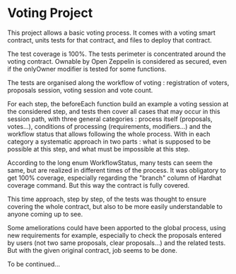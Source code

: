 # Voting Project

This project allows a basic voting process. It comes with a voting smart contract, units tests for that contract, and files to deploy that contract.

The test coverage is 100%. The tests perimeter is concentrated around the voting contract. Ownable by Open Zeppelin is considered as secured, even if the onlyOwner modifier is tested for some functions.

The tests are organised along the workflow of voting : registration of voters, proposals session, voting session and vote count.

For each step, the beforeEach function build an example a voting session at the considered step, and tests then cover all cases that may occur in this session path,
with three general categories : process itself (proposals, votes...), conditions of processing (requirements, modifiers...) and the workflow status that allows following the whole process.
With in each category a systematic approach in two parts : what is supposed to be possible at this step, and what must be impossible at this step.

According to the long enum WorkflowStatus, many tests can seem the same, but are realized in different times of the process. It was obligatory to get 100% coverage, especially regarding the "branch" column of Hardhat coverage command. But this way the contract is fully covered.

This time approach, step by step, of the tests was thought to ensure covering the whole contract, but also to be more easily understandable to anyone coming up to see. 

Some ameliorations could have been apported to the global process, using new requirements for example, especially to check the proposals entered by users (not two same proposals, clear proposals...) and the related tests. But with the given original contract, job seems to be done.

To be continued... 
